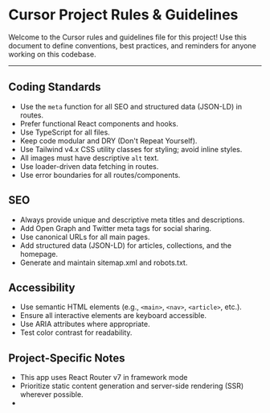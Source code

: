 # Cursor Project Rules & Guidelines

Welcome to the Cursor rules and guidelines file for this project! Use this document to define conventions, best practices, and reminders for anyone working on this codebase.

---

## Coding Standards
- Use the `meta` function for all SEO and structured data (JSON-LD) in routes.
- Prefer functional React components and hooks.
- Use TypeScript for all files.
- Keep code modular and DRY (Don't Repeat Yourself).
- Use Tailwind v4.x CSS utility classes for styling; avoid inline styles.
- All images must have descriptive `alt` text.
- Use loader-driven data fetching in routes.
- Use error boundaries for all routes/components.

## SEO
- Always provide unique and descriptive meta titles and descriptions.
- Add Open Graph and Twitter meta tags for social sharing.
- Use canonical URLs for all main pages.
- Add structured data (JSON-LD) for articles, collections, and the homepage.
- Generate and maintain sitemap.xml and robots.txt.

## Accessibility
- Use semantic HTML elements (e.g., `<main>`, `<nav>`, `<article>`, etc.).
- Ensure all interactive elements are keyboard accessible.
- Use ARIA attributes where appropriate.
- Test color contrast for readability.

## Project-Specific Notes
- This app uses React Router v7 in framework mode
- Prioritize static content generation and server-side rendering (SSR) wherever possible.
-  